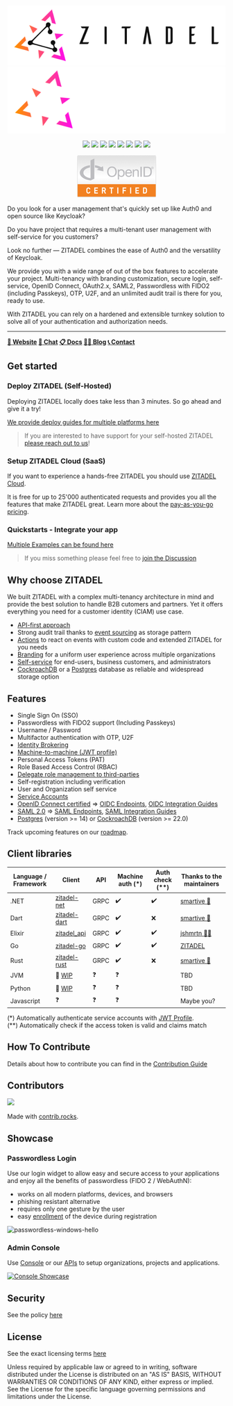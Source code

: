 <p align="center">
    <img src="./docs/static/logos/zitadel-logo-dark@2x.png#gh-light-mode-only" alt="Zitadel Logo" max-height="200px" width="auto" />
    <img src="./docs/static/logos/zitadel-logo-light@2x.png#gh-dark-mode-only" alt="Zitadel Logo" max-height="200px" width="auto" />
</p>

<p align="center">
    <a href="https://github.com/zitadel/zitadel/graphs/contributors" alt="Release">
        <img src="https://badgen.net/github/contributors/zitadel/zitadel" /></a>
    <a href="https://github.com/semantic-release/semantic-release" alt="semantic-release">
        <img src="https://img.shields.io/badge/%20%20%F0%9F%93%A6%F0%9F%9A%80-semantic--release-e10079.svg" /></a>
    <a href="https://github.com/zitadel/zitadel/actions" alt="ZITADEL Release">
        <img src="https://github.com/zitadel/zitadel/actions/workflows/zitadel.yml/badge.svg" /></a>
    <a href="https://github.com/zitadel/zitadel/blob/main/LICENSE" alt="License">
        <img src="https://badgen.net/github/license/zitadel/zitadel/" /></a>
    <a href="https://github.com/zitadel/zitadel/releases" alt="Release">
        <img src="https://badgen.net/github/release/zitadel/zitadel/stable" /></a>
    <a href="https://goreportcard.com/report/github.com/zitadel/zitadel" alt="Go Report Card">
        <img src="https://goreportcard.com/badge/github.com/zitadel/zitadel" /></a>
    <a href="https://codecov.io/gh/zitadel/zitadel" alt="Code Coverage">
        <img src="https://codecov.io/gh/zitadel/zitadel/branch/main/graph/badge.svg" /></a>
    <a href="https://discord.gg/erh5Brh7jE" alt="Discord Chat">
        <img src="https://badgen.net/discord/online-members/erh5Brh7jE" /></a>
</p>

<p align="center">
    <a href="https://openid.net/certification/#OPs" alt="OpenID Connect Certified">
        <img src="./docs/static/logos/oidc-cert.png" /></a>
</p>

Do you look for a user management that's quickly set up like Auth0 and open source like Keycloak?

Do you have project that requires a multi-tenant user management with self-service for you customers?

Look no further — ZITADEL combines the ease of Auth0 and the versatility of Keycloak.

We provide you with a wide range of out of the box features to accelerate your project. Multi-tenancy with branding customization, secure login, self-service, OpenID Connect, OAuth2.x, SAML2, Passwordless with FIDO2 (including Passkeys), OTP, U2F, and an unlimited audit trail is there for you, ready to use.

With ZITADEL you can rely on a hardened and extensible turnkey solution to solve all of your authentication and authorization needs.

---

**[🏡 Website](https://zitadel.com) [💬 Chat](https://zitadel.com/chat) [📋 Docs](https://docs.zitadel.com/) [🧑‍💻 Blog](https://zitadel.com/blog) [📞 Contact](https://zitadel.com/contact/)**

## Get started

### Deploy ZITADEL (Self-Hosted)

Deploying ZITADEL locally does take less than 3 minutes. So go ahead and give it a try!

[We provide deploy guides for multiple platforms here](https://docs.zitadel.com/docs/guides/deploy/overview)

> If you are interested to have support for your self-hosted ZITADEL [please reach out to us](https://zitadel.com/contact)!

### Setup ZITADEL Cloud (SaaS)

If you want to experience a hands-free ZITADEL you should use [ZITADEL Cloud](https://zitadel.cloud).

It is free for up to 25'000 authenticated requests and provides you all the features that make ZITADEL great. Learn more about the [pay-as-you-go pricing](https://zitadel.com/pricing).

### Quickstarts - Integrate your app

[Multiple Examples can be found here](https://docs.zitadel.com/docs/examples/introduction)

> If you miss something please feel free to [join the Discussion](https://github.com/zitadel/zitadel/discussions/1717)

## Why choose ZITADEL

We built ZITADEL with a complex multi-tenancy architecture in mind and provide the best solution to handle B2B cutomers and partners.
Yet it offers everything you need for a customer identity (CIAM) use case.

- [API-first approach](https://docs.zitadel.com/docs/apis/introduction)
- Strong audit trail thanks to [event sourcing](https://docs.zitadel.com/docs/concepts/eventstore/overview) as storage pattern
- [Actions](https://docs.zitadel.com/docs/concepts/features/actions) to react on events with custom code and extended ZITADEL for you needs
- [Branding](https://docs.zitadel.com/docs/guides/manage/customize/branding) for a uniform user experience across multiple organizations
- [Self-service](https://docs.zitadel.com/docs/concepts/features/selfservice) for end-users, business customers, and administrators
- [CockroachDB](https://www.cockroachlabs.com/) or a [Postgres](https://www.postgresql.org/) database as reliable and widespread storage option

## Features

- Single Sign On (SSO)
- Passwordless with FIDO2 support (Including Passkeys)
- Username / Password
- Multifactor authentication with OTP, U2F
- [Identity Brokering](https://docs.zitadel.com/docs/guides/integrate/identity-brokering)
- [Machine-to-machine (JWT profile)](https://docs.zitadel.com/docs/guides/integrate/serviceusers)
- Personal Access Tokens (PAT)
- Role Based Access Control (RBAC)
- [Delegate role management to third-parties](https://docs.zitadel.com/docs/guides/manage/console/projects)
- Self-registration including verification
- User and Organization self service
- [Service Accounts](https://docs.zitadel.com/docs/guides/integrate/serviceusers)
- [OpenID Connect certified](https://openid.net/certification/#OPs) => [OIDC Endpoints](https://docs.zitadel.com/docs/apis/openidoauth/endpoints),  [OIDC Integration Guides](https://docs.zitadel.com/docs/guides/integrate/auth0-oidc)
- [SAML 2.0](http://docs.oasis-open.org/security/saml/Post2.0/sstc-saml-tech-overview-2.0.html) => [SAML Endpoints](https://docs.zitadel.com/docs/apis/saml/endpoints), [SAML Integration Guides](https://docs.zitadel.com/docs/guides/integrate/auth0-saml)
- [Postgres](https://docs.zitadel.com/docs/guides/manage/self-hosted/database#postgres) (version >= 14) or [CockroachDB](https://docs.zitadel.com/docs/guides/manage/self-hosted/database#cockroach) (version >= 22.0)

Track upcoming features on our [roadmap](https://zitadel.com/roadmap).

## Client libraries

| Language / Framework | Client | API | Machine auth (\*) | Auth check (\*\*) | Thanks to the maintainers |
|----------|--------|--------------|----------|---------|---------------------------|
| .NET     | [zitadel-net](https://github.com/smartive/zitadel-net) | GRPC | ✔️ | ✔️ | [smartive 👑](https://github.com/smartive/) |
| Dart     | [zitadel-dart](https://github.com/smartive/zitadel-dart) | GRPC | ✔️ | ❌ | [smartive 👑](https://github.com/smartive/) |
| Elixir   | [zitadel_api](https://github.com/jshmrtn/zitadel_api) | GRPC | ✔️ | ✔️ | [jshmrtn 🙏🏻](https://github.com/jshmrtn) |
| Go       | [zitadel-go](https://github.com/zitadel/zitadel-go) | GRPC | ✔️ | ✔️ | [ZITADEL](https://github.com/zitadel/) |
| Rust     | [zitadel-rust](https://crates.io/crates/zitadel) | GRPC | ✔️ | ❌ | [smartive 👑](https://github.com/smartive/) |
| JVM      | 🚧 [WIP](https://github.com/zitadel/zitadel/discussions/3650) | ❓ | ❓ | | TBD |
| Python   | 🚧 [WIP](https://github.com/zitadel/zitadel/issues/3675) | ❓ | ❓ | | TBD |
| Javascript | ❓ | ❓ | ❓ | | Maybe you? |

(\*) Automatically authenticate service accounts with [JWT Profile](https://docs.zitadel.com/docs/apis/openidoauth/grant-types#json-web-token-jwt-profile).  
(\*\*) Automatically check if the access token is valid and claims match

## How To Contribute

Details about how to contribute you can find in the [Contribution Guide](./CONTRIBUTING.md)

## Contributors

<a href="https://github.com/zitadel/zitadel/graphs/contributors">
  <img src="https://contrib.rocks/image?repo=zitadel/zitadel" />
</a>

Made with [contrib.rocks](https://contrib.rocks).

## Showcase

### Passwordless Login

Use our login widget to allow easy and secure access to your applications and enjoy all the benefits of passwordless (FIDO 2 / WebAuthN):

- works on all modern platforms, devices, and browsers
- phishing resistant alternative
- requires only one gesture by the user
- easy [enrollment](https://docs.zitadel.com/docs/manuals/user-profile) of the device during registration

![passwordless-windows-hello](https://user-images.githubusercontent.com/1366906/118765435-5d419780-b87b-11eb-95bf-55140119c0d8.gif)

### Admin Console

Use [Console](https://docs.zitadel.com/docs/manuals/introduction) or our [APIs](https://docs.zitadel.com/docs/apis/introduction) to setup organizations, projects and applications.

[![Console Showcase](http://img.youtube.com/vi/RPpHktAcCtk/0.jpg)](http://www.youtube.com/watch?v=RPpHktAcCtk "Console Showcase")

## Security

See the policy [here](./SECURITY.md)

## License

See the exact licensing terms [here](./LICENSE)

Unless required by applicable law or agreed to in writing, software distributed under the License is distributed on an "AS IS" BASIS, WITHOUT WARRANTIES OR CONDITIONS OF ANY KIND, either express or implied. See the License for the specific language governing permissions and limitations under the License.

